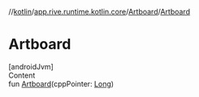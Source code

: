 //[kotlin](../../../index.md)/[app.rive.runtime.kotlin.core](../index.md)/[Artboard](index.md)/[Artboard](-artboard.md)



# Artboard  
[androidJvm]  
Content  
fun [Artboard](-artboard.md)(cppPointer: [Long](https://kotlinlang.org/api/latest/jvm/stdlib/kotlin/-long/index.html))  



